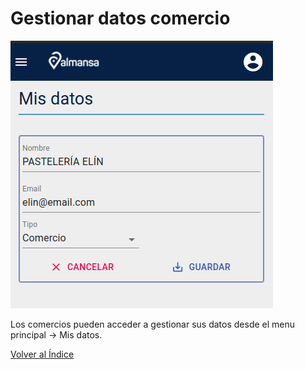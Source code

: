 # Gestionar datos comercio

![Alt text](../images/misdatoscomercio.png)

Los comercios pueden acceder a gestionar sus datos desde el menu principal -> Mis datos.

[Volver al Índice](../index.md)